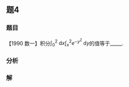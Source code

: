 ## 题4
### 题目
【1990 数一】积分${\int }_{0}^{2}\mathrm{\;d}x{\int }_{x}^{2}{e}^{-{y}^{2}}\mathrm{\;d}y$的值等于_____.
### 分析

### 解